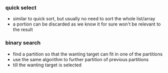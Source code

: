 ### quick select
* similar to quick sort, but usually no need to sort the whole list/array 
* a portion can be discarded as we know it for sure won't be relevant to the result

### binary search
* find a partition so that the wanting target can fit in one of the partitions
* use the same algorithm to further partition of previous partitions
* till the wanting target is selected